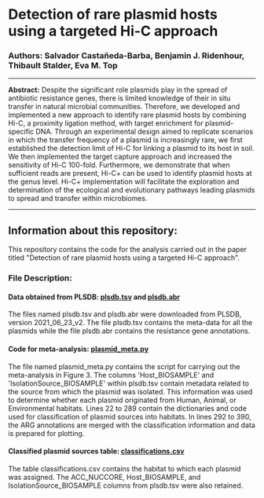 # Detection of rare plasmid hosts using a targeted Hi-C approach

###  **Authors:** Salvador Castañeda-Barba, Benjamin J. Ridenhour, Thibault Stalder, Eva M. Top

**********

**Abstract:** Despite the significant role plasmids play in the spread of antibiotic resistance genes, there is limited knowledge of their in situ transfer in natural microbial communities. Therefore, we developed and implemented a new approach to identify rare plasmid hosts by combining Hi-C, a proximity ligation method, with target enrichment for plasmid-specific DNA. Through an experimental design aimed to replicate scenarios in which the transfer frequency of a plasmid is increasingly rare, we first established the detection limit of Hi-C for linking a plasmid to its host in soil. We then implemented the target capture approach and increased the sensitivity of Hi-C 100-fold. Furthermore, we demonstrate that when sufficient reads are present, Hi-C+ can be used to identify plasmid hosts at the genus level. Hi-C+ implementation will facilitate the exploration and determination of the ecological and evolutionary pathways leading plasmids to spread and transfer within microbiomes. 

**********

## Information about this repository:  

This repository contains the code for the analysis carried out in the paper titled "Detection of rare plasmid hosts using a targeted Hi-C approach".  

### **File Description:**
#### **Data obtained from PLSDB: [plsdb.tsv](https://github.com/scastanedabarba/plasmid_review_paper/blob/d8bad770b352d069dc2ec795595e12e17d53c6ce/plsdb.tsv) and [plsdb.abr](https://github.com/scastanedabarba/plasmid_review_paper/blob/d8bad770b352d069dc2ec795595e12e17d53c6ce/plsdb.abr)**
The files named plsdb.tsv and plsdb.abr were downloaded from PLSDB, version 2021_06_23_v2. The file plsdb.tsv contains the meta-data for all the plasmids while the file plsdb.abr contains the resistance gene annotations. 
#### **Code for meta-analysis: [plasmid_meta.py](https://github.com/scastanedabarba/plasmid_review_paper/blob/89ec7281a2420897379e42651eb493d6c0f4bee9/plasmid_meta.py)**
The file named plasmid_meta.py contains the script for carrying out the meta-analysis in Figure 3. The columns 'Host_BIOSAMPLE' and 'IsolationSource_BIOSAMPLE' within plsdb.tsv contain metadata related to the source from which the plasmid was isolated. This information was used to determine whether each plasmid originated from Human, Animal, or Environmental habitats. 
Lines 22 to 289 contain the dictionaries and code used for classification of plasmid sources into habitats. In lines 292 to 390, the ARG annotations are merged with the classification information and data is prepared for plotting.
#### **Classified plasmid sources table: [classifications.csv](https://github.com/scastanedabarba/plasmid_review_paper/blob/89ec7281a2420897379e42651eb493d6c0f4bee9/classifications.csv)**
The table classifications.csv contains the habitat to which each plasmid was assigned. The ACC_NUCCORE, Host_BIOSAMPLE, and IsolationSource_BIOSAMPLE columns from plsdb.tsv were also retained.
